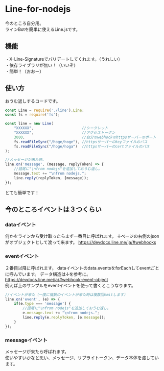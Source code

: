 # Line-for-nodejs
今のところ自分用。  
ラインBotを簡単に使えるLine.jsです。  

## 機能
・X-Line-Signatureでバリデートしてくれます。（うれしい）  
・依存ライブラリが無い！（いいぞ）  
・簡単！（おおー）  

## 使い方
おうむ返しするコードです。

```js
const Line = require('./line').Line;
const fs = require('fs');

const line = new Line(
    "XXXXXX",                      //シークレット
    "XXXXXX",                      //アクセストークン
    3000,                          //自分のwebhockのhttpsサーバーのポート
    fs.readFileSync("/hoge/hoge"), //httpsサーバーのkeyファイルのパス
    fs.readFileSync("/hoge/hoga")  //httpsサーバーのcertファイルのパス
);

//メッセージが来た時。
line.on('message', (message, replyToken) => {
    //語尾に"\nfrom nodejs"を追加しておうむ返し。
    message.text += "\nfrom nodejs.";
    line.reply(replyToken, [message]);
});

```
とても簡単です！  
## 今のところイベントは３つくらい

### dataイベント
何かをラインから受け取ったらまず一番目に呼ばれます。
↓ページの右側のjsonがオブジェクトとして渡って来ます。
<https://devdocs.line.me/ja/#webhooks>

### eventイベント
２番目以降に呼ばれます。
dataイベントのdata.eventsをforEachしてeventごとに呼んでいます。 
データ構造は↓を参考に。  
<https://devdocs.line.me/ja/#webhook-event-object>    
例えば上のサンプルをeventイベントを使って書くとこうなります。  
```js
//イベントが来た（一度に複数のイベントが来た時は複数回emitします）
line.on('event', (e) => {
    if(e.type === 'message') {
        //語尾に"\nfrom nodejs"を追加しておうむ返し。
        e.message.text += "\nfrom nodejs.";
        line.reply(e.replyToken, [e.message]);
    }
});
```

### messageイベント

メッセージが来たら呼ばれます。  
使いやすいかなと思い、メッセージ、リプライトークン、データ本体を渡しています。
